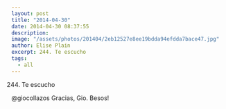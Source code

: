 ```yaml
---
layout: post
title: "2014-04-30"
date: 2014-04-30 08:37:55
description: 
image: "/assets/photos/201404/2eb12527e8ee19bdda94efdda7bace47.jpg"
author: Elise Plain
excerpt: 244. Te escucho
tags: 
  - all
---
```


244. Te escucho
<p></p>
<p>@giocollazos Gracias, Gio. Besos!</p>